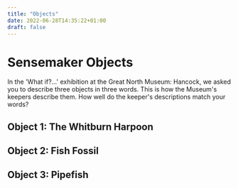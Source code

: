 ```yaml
---
title: "Objects"
date: 2022-06-28T14:35:22+01:00
draft: false
---
```


# Sensemaker Objects
In the 'What if?...' exhibition at the Great North Museum: Hancock, we asked you to describe three objects in three words. This is how the Museum's keepers describe them. How well do the keeper's descriptions match your words?

## Object 1: The Whitburn Harpoon

## Object 2: Fish Fossil

## Object 3: Pipefish